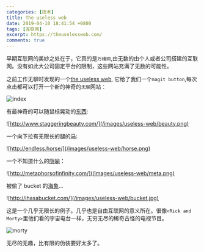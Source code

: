 ```yaml
---
categories: [技术]
title: The useless web
date: 2019-04-10 18:41:54 +0800
tags: [互联网]
excerpt: https://theuselessweb.com/
comments: true
---
```


早期互联网的美妙之处在于，它真的是`万维网`,由无数的由个人或者公司搭建的互联网。没有如此大公司固定平台的限制，这些网站充满了无数的可能性。

之前工作无聊时发现的一个[the useless web](https://theuselessweb.com/), 它给了我们一个`magit button`,每次点击都可以打开一个新的神奇的`无聊`网站：

![index](/images/useless-web/index.png)

有最神奇的可以随鼠标晃动的[东西](http://www.staggeringbeauty.com/):

![http://www.staggeringbeauty.com/](/images/useless-web/beauty.png)

一个向下拉有无限长的腿的[马](http://endless.horse/):

![http://endless.horse/](/images/useless-web/horse.png)

一个不知道什么的[隐喻](http://metaphorsofinfinity.com/)：

![http://metaphorsofinfinity.com/](/images/useless-web/meta.png)


被偷了 bucket 的[海象](http://ihasabucket.com/)...


![http://ihasabucket.com/](/images/useless-web/bucket.jpg)


这是一个几乎无限长的例子。几乎也是自由互联网的意义所在。很像`<Rick and Morty>`里他们看的宇宙电台一样，无穷无尽的稀奇古怪的电视节目。


![morty](/images/useless-web/morty.jpg)


无尽的无趣，比有限的伪装要好太多了。






